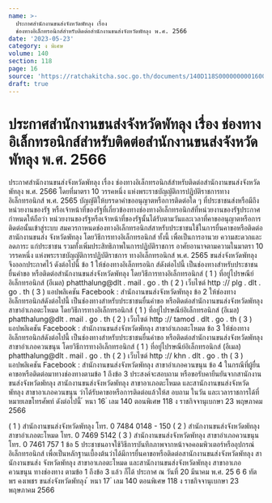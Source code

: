 ```yaml
---
name: >-
  ประกาศสำนักงานขนส่งจังหวัดพัทลุง เรื่อง
  ช่องทางอิเล็กทรอนิกส์สำหรับติดต่อสำนักงานขนส่งจังหวัดพัทลุง พ.ศ. 2566
date: '2023-05-23'
category: ง พิเศษ
volume: 140
section: 118
page: 16
source: 'https://ratchakitcha.soc.go.th/documents/140D118S0000000001600.pdf'
draft: true
---
```


# ประกาศสำนักงานขนส่งจังหวัดพัทลุง เรื่อง ช่องทางอิเล็กทรอนิกส์สำหรับติดต่อสำนักงานขนส่งจังหวัดพัทลุง พ.ศ. 2566

ประกาศสำนักงานขนส่งจังหวัดพัทลุง เรื่อง ช่องทางอิเล็กทรอนิกส์สำหรับติดต่อสำนักงานขนส่งจังหวัดพัทลุง พ.ศ. 2566 โดยที่มาตรา 10 วรรคหนึ่ง แห่งพระราชบัญญัติการปฏิบัติราชการทางอิเล็กทรอนิกส์ พ.ศ. 2565 บัญญัติให้บรรดาคำขออนุญาตหรือการติดต่อใด ๆ ที่ประชาชนส่งหรือมีถึงหน่วยงานของรัฐ หรือเจ้าหน้าที่ของรัฐที่เกี่ยวข้องทางช่องทางอิเล็กทรอนิกส์ที่หน่วยงานของรัฐประกาศกำหนดให้ถือว่า หน่วยงานของรัฐหรือเจ้าหน้าที่ของรัฐนั้นได้รับตามวันและเวลาที่คาขออนุญาตหรือการติดต่อนั้นเข้าสู่ระบบ สมควรกาหนดช่องทางอิเล็กทรอนิกส์สาหรับประชาชนใช้ในการยื่นคาขอหรือติดต่อสานักงานขนส่ง จังหวัดพัทลุง โดยวิธีการทางอิเล็กทรอนิกส์ ทั้งนี้ เพื่อเป็นการอานวย ความสะดวกและลดภาระ แก่ประชาชน รวมทั้งเพิ่มประสิทธิภาพในการปฏิบัติราชการ อาศัยอานาจตามความในมาตรา 10 วรรคหนึ่ง แห่งพระราชบัญญัติการปฏิบัติราชการ ทางอิเล็กทรอนิกส์ พ.ศ. 2565 ขนส่งจังหวัดพัทลุง จึงออกประกาศไว้ ดังต่อไปนี้ ข้อ 1 ให้ช่องทางอิเล็กทรอนิก ส์ดังต่อไปนี้ เป็นช่องทางสำหรับประชาชนยื่นคำขอ หรือติดต่อสำนักงานขนส่งจังหวัดพัทลุง โดยวิธีการทางอิเล็กทรอนิกส์ ( 1 ) ที่อยู่ไปรษณีย์อิเล็กทรอนิกส์ (อีเมล) phatthalung@dlt . mail . go . th ( 2 ) เว็บไซต์ http :// plg . dlt . go . th ( 3 ) แอปพลิเคชัน Facebook : สำนักงานขนส่งจังหวัดพัทลุง ข้อ 2 ให้ช่องทางอิเล็กทรอนิกส์ดังต่อไปนี้ เป็นช่องทางสำหรับประชาชนยื่นคำขอ หรือติดต่อสำนักงานขนส่งจังหวัดพัทลุง สาขาอำเภอตะโหมด โดยวิธีการทางอิเล็กทรอนิกส์ ( 1 ) ที่อยู่ไปรษณีย์อิเล็กทรอนิกส์ (อีเมล) phatthalung@dlt . mail . go . th ( 2 ) เว็บไซต์ http :// tamod . dlt . go . th ( 3 ) แอปพลิเคชัน Facebook : สำนักงานขนส่งจังหวัดพัทลุง สาขาอำเภอตะโหมด ข้อ 3 ให้ช่องทางอิเล็กทรอนิกส์ดังต่อไปนี้ เป็นช่องทางสำหรับประชาชนยื่นคำขอ หรือติดต่อสำนักงานขนส่งจังหวัดพัทลุง สาขาอำเภอควนขนุน โดยวิธีการทางอิเล็กทรอนิกส์ ( 1 ) ที่อยู่ไปรษณีย์อิเล็กทรอนิกส์ (อีเมล) phatthalung@dlt . mail . go . th ( 2 ) เว็บไซต์ http :// khn . dlt . go . th ( 3 ) แอปพลิเคชัน Facebook : สำนักงานขนส่งจังหวัดพัทลุง สาขาอำเภอควนขนุน ข้อ 4 ในกรณีที่ผู้ยื่นคาขอหรือติดต่อมาทางช่องทางตามข้อ 1 ถึงข้อ 3 ประสงค์จะสอบถาม หรือขอรับคายืนยันจากสานักงานขนส่งจังหวัดพัทลุง สานักงานขนส่งจังหวัดพัทลุง สาขาอาเภอตะโหมด และสานักงานขนส่งจังหวัดพัทลุง สาขาอาเภอควนขนุน ว่าได้รับคาขอหรือการติดต่อแล้วให้ส อบถาม ในวัน และเวลาราชการได้ที่หมายเลขโทรศัพท์ ดังต่อไปนี้ ้ หนา 16 ่ เลม 140 ตอนพิเศษ 118 ง ราชกิจจานุเบกษา 23 พฤษภาคม 2566

( 1 ) สำนักงานขนส่งจังหวัดพัทลุง โทร. 0 7484 0148 - 150 ( 2 ) สำนักงานขนส่งจังหวัดพัทลุง สาขาอำเภอตะโหมด โทร. 0 7469 5142 ( 3 ) สำนักงานขนส่งจังหวัดพัทลุง สาขาอำเภอควนขนุน โทร. 0 7461 757 1 ข้อ 5 ประชาชนอาจใช้วิธีการบันทึกภาพจากหน้าจอคอมพิวเตอร์หรืออุปกรณ์อิเล็กทรอนิกส์ เพื่อเป็นหลักฐานเบื้องต้นว่าได้มีการยื่นคาขอหรือติดต่อสานักงานขนส่งจังหวัดพัทลุง สานักงานขนส่ง จังหวัดพัทลุง สาขาอาเภอตะโหมด และสานักงานขนส่งจังหวัดพัทลุง สาขาอาเภอควนขนุน ทางช่องทาง ตามข้อ 1 ถึงข้อ 3 แล้ว ก็ได้ ประกาศ ณ วันที่ 20 มีนาคม พ.ศ. 25 6 6 ทัตพร คงเพชร ขนส่งจังหวัดพัทลุง ้ หนา 17 ่ เลม 140 ตอนพิเศษ 118 ง ราชกิจจานุเบกษา 23 พฤษภาคม 2566
